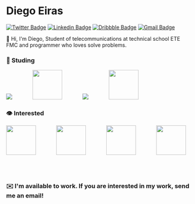 # Diego Eiras

[![Twitter Badge](https://img.shields.io/badge/-@eiras5g-1FD79F?style=flat-square&labelColor=2E933CB&logo=twitter&logoColor=white&link=https://twitter.com/eiras5g)](https://twitter.com/eiras5g) 
[![Linkedin Badge](https://img.shields.io/badge/-Diego%20Eiras-1FD79F?style=flat-square&logo=Linkedin&logoColor=white&link=https://www.linkedin.com/in/diego-eiras-2005ba19b/)](https://www.linkedin.com/in/diego-eiras-2005ba19b/) 
[![Dribbble Badge](https://img.shields.io/badge/-eiras5g-1FD79F?style=flat-square&logo=Dribbble&logoColor=white&link=https://dribbble.com/eiras5g)](https://dribbble.com/eiras5g)
[![Gmail Badge](https://img.shields.io/badge/-eiras.lucio@gmail.com-1FD79F?style=flat-square&logo=Gmail&logoColor=white&link=mailto:eiras.lucio@gmail.com)](mailto:eiras.lucio@gmail.com)

👋 Hi, I'm Diego, Student of telecommunications at technical school ETE FMC and programmer who loves solve problems.

### 🚀 Studing

<img src="https://img.icons8.com/color/80/000000/javascript.png"/> &nbsp;&nbsp;&nbsp;&nbsp;&nbsp;&nbsp;&nbsp;&nbsp;&nbsp;&nbsp;&nbsp;&nbsp; 
<img src="https://dimitr.im/static/5d08b3c68dd7a1c6e93fb0451be8db5d/c0bbd/nodejs.png" height="80px" width="80px"/> &nbsp;&nbsp;&nbsp;&nbsp;&nbsp;&nbsp;&nbsp;&nbsp;&nbsp;&nbsp;&nbsp;&nbsp;
<img src="https://img.icons8.com/officel/80/000000/react.png"/> &nbsp;&nbsp;&nbsp;&nbsp;&nbsp;&nbsp;&nbsp;&nbsp;&nbsp;&nbsp;&nbsp;&nbsp;
<img src="https://upload.wikimedia.org/wikipedia/commons/thumb/2/29/Postgresql_elephant.svg/1200px-Postgresql_elephant.svg.png" height="80px" width="80px"/> &nbsp;&nbsp;&nbsp;&nbsp;&nbsp;&nbsp;&nbsp;&nbsp;&nbsp;&nbsp;&nbsp;&nbsp;


### 👁️ Interested

<img src="https://sdtimes.com/wp-content/uploads/2018/09/1_JsyV8lXMuTbRVLQ2FPYWAg-490x490.png" height="80px" width="80px"/> &nbsp;&nbsp;&nbsp;&nbsp;&nbsp;&nbsp;&nbsp;&nbsp;&nbsp;&nbsp;&nbsp;&nbsp;
<img src="https://www.itexto.com.br/devkico/wp-content/uploads/2020/02/electron_logo.png" height="80px" width="80px"/> &nbsp;&nbsp;&nbsp;&nbsp;&nbsp;&nbsp;&nbsp;&nbsp;&nbsp;&nbsp;&nbsp;&nbsp;
<img src="https://upload.wikimedia.org/wikipedia/commons/thumb/8/8e/Nextjs-logo.svg/1200px-Nextjs-logo.svg.png" height="80px"/> &nbsp;&nbsp;&nbsp;&nbsp;&nbsp;&nbsp;&nbsp;&nbsp;&nbsp;&nbsp;&nbsp;&nbsp;
<img src="https://upload.wikimedia.org/wikipedia/commons/thumb/1/17/GraphQL_Logo.svg/1200px-GraphQL_Logo.svg.png" height="80px" width="80px"/> &nbsp;&nbsp;&nbsp;&nbsp;&nbsp;&nbsp;&nbsp;&nbsp;&nbsp;&nbsp;&nbsp;&nbsp;

<br>

### ✉️ I'm available to work. If you are interested in my work, send me an email!
